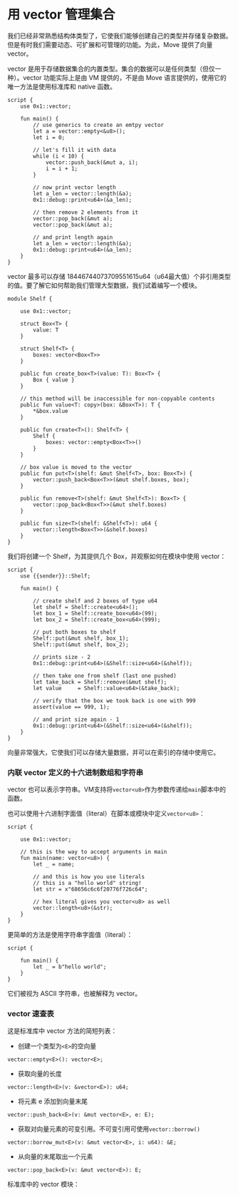 # 用 vector 管理集合

我们已经非常熟悉结构体类型了，它使我们能够创建自己的类型并存储复杂数据。但是有时我们需要动态、可扩展和可管理的功能。为此，Move 提供了向量 vector。

vector 是用于存储数据集合的内置类型。集合的数据可以是任何类型（但仅一种）。vector 功能实际上是由 VM 提供的，不是由 Move 语言提供的，使用它的唯一方法是使用标准库和 native 函数。

```Move
script {
    use 0x1::vector;

    fun main() {
        // use generics to create an emtpy vector
        let a = vector::empty<&u8>();
        let i = 0;

        // let's fill it with data
        while (i < 10) {
            vector::push_back(&mut a, i);
            i = i + 1;
        }

        // now print vector length
        let a_len = vector::length(&a);
        0x1::debug::print<u64>(&a_len);

        // then remove 2 elements from it
        vector::pop_back(&mut a);
        vector::pop_back(&mut a);

        // and print length again
        let a_len = vector::length(&a);
        0x1::debug::print<u64>(&a_len);
    }
}
```

vector 最多可以存储 18446744073709551615u64（u64最大值）个非引用类型的值。要了解它如何帮助我们管理大型数据，我们试着编写一个模块。

```Move
module Shelf {

    use 0x1::vector;

    struct Box<T> {
        value: T
    }

    struct Shelf<T> {
        boxes: vector<Box<T>>
    }

    public fun create_box<T>(value: T): Box<T> {
        Box { value }
    }

    // this method will be inaccessible for non-copyable contents
    public fun value<T: copy>(box: &Box<T>): T {
        *&box.value
    }

    public fun create<T>(): Shelf<T> {
        Shelf {
            boxes: vector::empty<Box<T>>()
        }
    }

    // box value is moved to the vector
    public fun put<T>(shelf: &mut Shelf<T>, box: Box<T>) {
        vector::push_back<Box<T>>(&mut shelf.boxes, box);
    }

    public fun remove<T>(shelf: &mut Shelf<T>): Box<T> {
        vector::pop_back<Box<T>>(&mut shelf.boxes)
    }

    public fun size<T>(shelf: &Shelf<T>): u64 {
        vector::length<Box<T>>(&shelf.boxes)
    }
}
```
我们将创建一个 Shelf，为其提供几个 Box，并观察如何在模块中使用 vector：

```Move
script {
    use {{sender}}::Shelf;

    fun main() {

        // create shelf and 2 boxes of type u64
        let shelf = Shelf::create<u64>();
        let box_1 = Shelf::create_box<u64>(99);
        let box_2 = Shelf::create_box<u64>(999);

        // put both boxes to shelf
        Shelf::put(&mut shelf, box_1);
        Shelf::put(&mut shelf, box_2);

        // prints size - 2
        0x1::debug::print<u64>(&Shelf::size<u64>(&shelf));

        // then take one from shelf (last one pushed)
        let take_back = Shelf::remove(&mut shelf);
        let value     = Shelf::value<u64>(&take_back);

        // verify that the box we took back is one with 999
        assert(value == 999, 1);

        // and print size again - 1
        0x1::debug::print<u64>(&Shelf::size<u64>(&shelf));
    }
}
```

向量非常强大，它使我们可以存储大量数据，并可以在索引的存储中使用它。

### 内联 vector 定义的十六进制数组和字符串

vector 也可以表示字符串。VM支持将`vector<u8>`作为参数传递给`main`脚本中的函数。

也可以使用十六进制字面值（literal）在脚本或模块中定义`vector<u8>`：

```Move
script {

    use 0x1::vector;

    // this is the way to accept arguments in main
    fun main(name: vector<u8>) {
        let _ = name;

        // and this is how you use literals
        // this is a "hello world" string!
        let str = x"68656c6c6f20776f726c64";

        // hex literal gives you vector<u8> as well
        vector::length<u8>(&str);
    }
}
```

更简单的方法是使用字符串字面值（literal）：

```Move
script {

    fun main() {
        let _ = b"hello world";
    }
}
```

它们被视为 ASCII 字符串，也被解释为 vector<u8>。

### vector 速查表

这是标准库中 vector 方法的简短列表：

- 创建一个类型为`<E>`的空向量
```Move
vector::empty<E>(): vector<E>;
```
- 获取向量的长度
```Move
vector::length<E>(v: &vector<E>): u64;
```
- 将元素 e 添加到向量末尾
```Move
vector::push_back<E>(v: &mut vector<E>, e: E);
```
- 获取对向量元素的可变引用。不可变引用可使用`vector::borrow()`
```
vector::borrow_mut<E>(v: &mut vector<E>, i: u64): &E;
```
- 从向量的末尾取出一个元素
```
vector::pop_back<E>(v: &mut vector<E>): E;
```

标准库中的 vector 模块：
